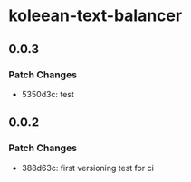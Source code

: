 # koleean-text-balancer

## 0.0.3

### Patch Changes

- 5350d3c: test

## 0.0.2

### Patch Changes

- 388d63c: first versioning test for ci
